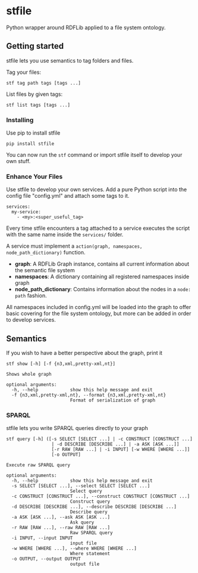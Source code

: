 # stfile

Python wrapper around RDFLib applied to a file system ontology.

## Getting started
stfile lets you use semantics to tag folders and files.

Tag your files:
```
stf tag path tags [tags ...]
```

List files by given tags:
```
stf list tags [tags ...]
```


### Installing
Use pip to install stfile
```
pip install stfile
```

You can now run the `stf` command or import stfile itself to develop your own stuff.

### Enhance Your Files

Use stfile to develop your own services. Add a pure Python script into the config file "config.yml" and attach some tags to it.
```
services:
  my-service:
    - <my>:<super_useful_tag>
```
Every time stfile encounters a tag attached to a service executes the script with the same name inside the `services/` folder.

A service must implement a `action(graph, namespaces, node_path_dictionary)` function.
* __graph__: A RDFLib Graph instance, contains all current information about the semantic file system
* __namespaces__: A dictionary containing all registered namespaces inside graph
* __node_path_dictionary__: Contains information about the nodes in a `node: path` fashion.

All namespaces included in config.yml will be loaded into the graph to offer basic covering for the file system ontology, but more can be added in order to develop services.

## Semantics

If you wish to have a better perspective about the graph, print it
```
stf show [-h] [-f {n3,xml,pretty-xml,nt}]

Shows whole graph

optional arguments:
  -h, --help            show this help message and exit
  -f {n3,xml,pretty-xml,nt}, --format {n3,xml,pretty-xml,nt}
                        Format of serialization of graph
```

### SPARQL
stfile lets you write SPARQL queries directly to your graph
```
stf query [-h] ([-s SELECT [SELECT ...] | -c CONSTRUCT [CONSTRUCT ...]
                 | -d DESCRIBE [DESCRIBE ...] | -a ASK [ASK ...]]
                 [-r RAW [RAW ...] | -i INPUT] [-w WHERE [WHERE ...]]
                 [-o OUTPUT]

Execute raw SPARQL query

optional arguments:
  -h, --help            show this help message and exit
  -s SELECT [SELECT ...], --select SELECT [SELECT ...]
                        Select query
  -c CONSTRUCT [CONSTRUCT ...], --construct CONSTRUCT [CONSTRUCT ...]
                        Construct query
  -d DESCRIBE [DESCRIBE ...], --describe DESCRIBE [DESCRIBE ...]
                        Describe query
  -a ASK [ASK ...], --ask ASK [ASK ...]
                        Ask query
  -r RAW [RAW ...], --raw RAW [RAW ...]
                        Raw SPARQL query
  -i INPUT, --input INPUT
                        input file
  -w WHERE [WHERE ...], --where WHERE [WHERE ...]
                        Where statement
  -o OUTPUT, --output OUTPUT
                        output file
```

